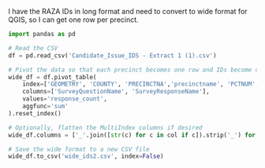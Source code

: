 I have the RAZA IDs in long format and need to convert to wide format for QGIS, so I can get one row per precinct.

```python
import pandas as pd

# Read the CSV
df = pd.read_csv('Candidate_Issue_IDS - Extract 1 (1).csv') 

# Pivot the data so that each precinct becomes one row and IDs become columns
wide_df = df.pivot_table(
    index=['GEOMETRY', 'COUNTY', 'PRECINCTNA','precinctname', 'PCTNUM', 'LEGISLATIV', 'CONGRESSIO'],
    columns=['SurveyQuestionName', 'SurveyResponseName'],
    values='response_count',
    aggfunc='sum'
).reset_index()

# Optionally, flatten the MultiIndex columns if desired
wide_df.columns = ['_'.join([str(c) for c in col if c]).strip('_') for col in wide_df.columns.values]

# Save the wide format to a new CSV file
wide_df.to_csv('wide_ids2.csv', index=False)

```